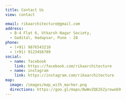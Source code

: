 ```yaml
---
title: Contact Us
view: contact

email: rikaarchitecture@gmail.com
address:
  - B-4 Flat 6, Utkarsh Nagar Society, 
  - Gadital, Hadapsar, Pune - 28
phone:
  - (+91) 9876543210
  - (+91) 9123456789
social:
  - name: facebook
    link: https://facebook.com/rikaarchitecture
  - name: instagram
    link: https://instagram.com/rikaarchitecture
map:
  image: /images/map_with_marker.png
  directions: https://goo.gl/maps/BwWvZQE2EZyrowob9
---
```

